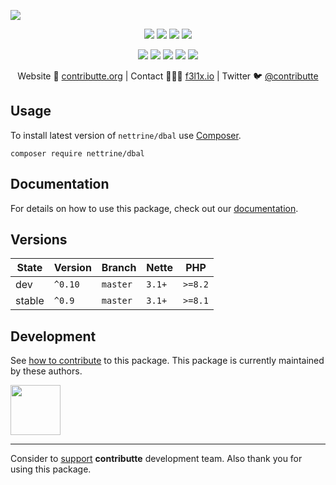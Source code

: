 ![](https://heatbadger.now.sh/github/readme/contributte/doctrine-dbal/)

<p align=center>
  <a href="https://github.com/contributte/doctrine-dbal/actions"><img src="https://badgen.net/github/checks/contributte/doctrine-dbal/master?cache=300"></a>
  <a href="https://coveralls.io/r/contributte/doctrine-dbal"><img src="https://badgen.net/coveralls/c/github/contributte/doctrine-dbal?cache=300"></a>
  <a href="https://packagist.org/packages/nettrine/dbal"><img src="https://badgen.net/packagist/dm/nettrine/dbal"></a>
  <a href="https://packagist.org/packages/nettrine/dbal"><img src="https://badgen.net/packagist/v/nettrine/dbal"></a>
</p>
<p align=center>
  <a href="https://packagist.org/packages/nettrine/dbal"><img src="https://badgen.net/packagist/php/nettrine/dbal"></a>
  <a href="https://github.com/contributte/doctrine-dbal"><img src="https://badgen.net/github/license/contributte/doctrine-dbal"></a>
  <a href="https://bit.ly/ctteg"><img src="https://badgen.net/badge/support/gitter/cyan"></a>
  <a href="https://bit.ly/cttfo"><img src="https://badgen.net/badge/support/forum/yellow"></a>
  <a href="https://contributte.org/partners.html"><img src="https://badgen.net/badge/sponsor/donations/F96854"></a>
</p>

<p align=center>
Website 🚀 <a href="https://contributte.org">contributte.org</a> | Contact 👨🏻‍💻 <a href="https://f3l1x.io">f3l1x.io</a> | Twitter 🐦 <a href="https://twitter.com/contributte">@contributte</a>
</p>

## Usage

To install latest version of `nettrine/dbal` use [Composer](https://getcomposer.org).

```
composer require nettrine/dbal
```

## Documentation

For details on how to use this package, check out our [documentation](.docs).

## Versions

| State       | Version | Branch   | Nette  | PHP     |
|-------------|---------|----------|--------|---------|
| dev         | `^0.10` | `master` | `3.1+` | `>=8.2` |
| stable      | `^0.9`  | `master` | `3.1+` | `>=8.1` |

## Development

See [how to contribute](https://contributte.org) to this package. This package is currently maintained by these authors.

<a href="https://github.com/f3l1x">
    <img width="80" height="80" src="https://avatars2.githubusercontent.com/u/538058?v=3&s=80">
</a>

-----

Consider to [support](https://contributte.com/partners) **contributte** development team.
Also thank you for using this package.
